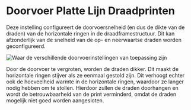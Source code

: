 Doorvoer Platte Lijn Draadprinten
====
Deze instelling configureert de doorvoersnelheid (en dus de dikte van de draden) van de horizontale ringen in de draadframestructuur. Dit kan afzonderlijk van de snelheid van de op- en neerwaartse draden worden geconfigureerd.

![Waar de verschillende doorvoerinstellingen van toepassing zijn](../../../articles/images/wireframe_flow.svg)

Door de doorvoer te vergroten, worden de draden dikker. Dit maakt de horizontale ringen stijver als ze eenmaal gestold zijn. Dit verhoogt echter ook de hoeveelheid warmte in de horizontale ringen, waardoor ze langer nodig hebben om te stollen. Hierdoor zullen de draden doorhangen en wordt de betrouwbaarheid van de print verminderd, omdat de draden mogelijk niet goed worden aangesloten.